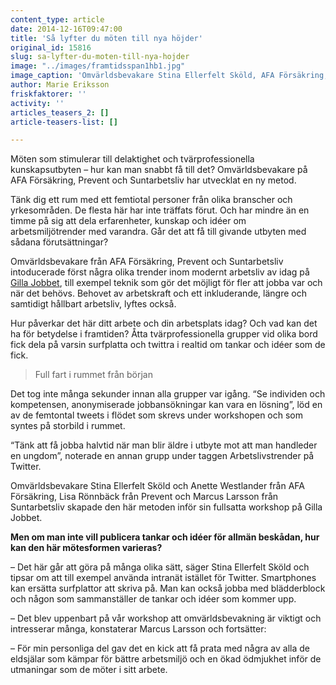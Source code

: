 ```yaml
---
content_type: article
date: 2014-12-16T09:47:00
title: 'Så lyfter du möten till nya höjder'
original_id: 15816
slug: sa-lyfter-du-moten-till-nya-hojder
image: "../images/framtidsspan1hb1.jpg"
image_caption: 'Omvärldsbevakare Stina Ellerfelt Sköld, AFA Försäkring, Lisa Rönnbäck, Prevent, Anette Westlander, AFA Försäkring och Marcus Larsson från Suntarbetsliv.'
author: Marie Eriksson
friskfaktorer: ''
activity: ''
articles_teasers_2: []
article-teasers-list: []

---
```


Möten som stimulerar till delaktighet och tvärprofessionella kunskapsutbyten – hur kan man snabbt få till det? Omvärldsbevakare på AFA Försäkring, Prevent och Suntarbetsliv har utvecklat en ny metod.

Tänk dig ett rum med ett femtiotal personer från olika branscher och yrkesområden. De flesta här har inte träffats förut. Och har mindre än en timme på sig att dela erfarenheter, kunskap och idéer om arbetsmiljötrender med varandra. Går det att få till givande utbyten med sådana förutsättningar?

Omvärldsbevakare från AFA Försäkring, Prevent och Suntarbetsliv intoducerade först några olika trender inom modernt arbetsliv av idag på [Gilla Jobbet](http://gillajobbet.se/ "Gilla Jobbet"), till exempel teknik som gör det möjligt för fler att jobba var och när det behövs. Behovet av arbetskraft och ett inkluderande, längre och samtidigt hållbart arbetsliv, lyftes också.

Hur påverkar det här ditt arbete och din arbetsplats idag? Och vad kan det ha för betydelse i framtiden? Åtta tvärprofessionella grupper vid olika bord fick dela på varsin surfplatta och twittra i realtid om tankar och idéer som de fick.

> Full fart i rummet från början

Det tog inte många sekunder innan alla grupper var igång. “Se individen och kompetensen, anonymiserade jobbansökningar kan vara en lösning”, löd en av de femtontal tweets i flödet som skrevs under workshopen och som syntes på storbild i rummet.

“Tänk att få jobba halvtid när man blir äldre i utbyte mot att man handleder en ungdom”, noterade en annan grupp under taggen Arbetslivstrender på Twitter.

Omvärldsbevakare Stina Ellerfelt Sköld och Anette Westlander från AFA Försäkring, Lisa Rönnbäck från Prevent och Marcus Larsson från Suntarbetsliv skapade den här metoden inför sin fullsatta workshop på Gilla Jobbet.

**Men om man inte vill publicera tankar och idéer för allmän beskådan, hur kan den här mötesformen varieras?** 

– Det här går att göra på många olika sätt, säger Stina Ellerfelt Sköld och tipsar om att till exempel använda intranät istället för Twitter. Smartphones kan ersätta surfplattor att skriva på. Man kan också jobba med blädderblock och någon som sammanställer de tankar och idéer som kommer upp.

– Det blev uppenbart på vår workshop att omvärldsbevakning är viktigt och intresserar många, konstaterar Marcus Larsson och fortsätter:

– För min personliga del gav det en kick att få prata med några av alla de eldsjälar som kämpar för bättre arbetsmiljö och en ökad ödmjukhet inför de utmaningar som de möter i sitt arbete.

